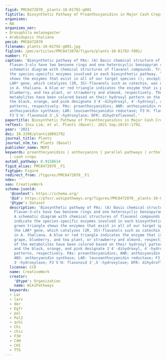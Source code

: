 ```yaml
---
figid: PMC8472070__plants-10-01792-g001
figtitle: Biosynthetic Pathway of Proanthocyanidins in Major Cash Crops
organisms:
- NA
organisms_ner:
- Drosophila melanogaster
- Arabidopsis thaliana
pmcid: PMC8472070
filename: plants-10-01792-g001.jpg
figlink: /pmc/articles/PMC8472070/figure/plants-10-01792-f001/
number: F1
caption: 'Biosynthetic pathway of PAs: (A) Basic chemical structure of flavan-3-ols.
  Flavan-3-ols have two benzene rings and one heterocyclic benzopyran ring. (B) A
  schematic diagram with chemical structures of flavanol compounds. Triangles indicate
  the species-specific enzymes involved in each biosynthetic pathway. The green triangle
  shows the enzymes that exist in all of our target species (); exceptionally, the
  LAR* gene, which catalyzes (2R, 3S)-flavanols such as catechin, was not identified
  in A. thaliana. A blue or red triangle indicates the enzyme that is present in grape,
  blueberry, and tea plant, or strawberry and almond, respectively. The names of the
  metabolites have been colored based on their hydroxyl pattern on the B-ring, and
  the black, orange, and pink designate 3′4′-dihydroxyl, 4′-hydroxyl, and 4′5′6′-trihydroxyl
  patterns, respectively. PAs: proanthocyanidins; ANR: anthocyanidin reductase; ANS:
  anthocyanidin synthase; LAR: leucoanthocyanidin reductase; F3′H: flavonoid 3′-hydroxylase;
  F3′5′H: flavonoid 3′,5′-hydroxylase; DFR: dihydroflavonol.'
papertitle: Biosynthetic Pathway of Proanthocyanidins in Major Cash Crops.
reftext: Insu Lim, et al. Plants (Basel). 2021 Sep;10(9):1792.
year: '2021'
doi: 10.3390/plants10091792
journal_title: Plants
journal_nlm_ta: Plants (Basel)
publisher_name: MDPI
keywords: proanthocyanidins | anthocyanins | parallel pathways | orthologous genes
  | cash crops
automl_pathway: 0.9158614
figid_alias: PMC8472070__F1
figtype: Figure
redirect_from: /figures/PMC8472070__F1
ndex: ''
seo: CreativeWork
schema-jsonld:
  '@context': https://schema.org/
  '@id': https://pfocr.wikipathways.org/figures/PMC8472070__plants-10-01792-g001.html
  '@type': Dataset
  description: 'Biosynthetic pathway of PAs: (A) Basic chemical structure of flavan-3-ols.
    Flavan-3-ols have two benzene rings and one heterocyclic benzopyran ring. (B)
    A schematic diagram with chemical structures of flavanol compounds. Triangles
    indicate the species-specific enzymes involved in each biosynthetic pathway. The
    green triangle shows the enzymes that exist in all of our target species (); exceptionally,
    the LAR* gene, which catalyzes (2R, 3S)-flavanols such as catechin, was not identified
    in A. thaliana. A blue or red triangle indicates the enzyme that is present in
    grape, blueberry, and tea plant, or strawberry and almond, respectively. The names
    of the metabolites have been colored based on their hydroxyl pattern on the B-ring,
    and the black, orange, and pink designate 3′4′-dihydroxyl, 4′-hydroxyl, and 4′5′6′-trihydroxyl
    patterns, respectively. PAs: proanthocyanidins; ANR: anthocyanidin reductase;
    ANS: anthocyanidin synthase; LAR: leucoanthocyanidin reductase; F3′H: flavonoid
    3′-hydroxylase; F3′5′H: flavonoid 3′,5′-hydroxylase; DFR: dihydroflavonol.'
  license: CC0
  name: CreativeWork
  creator:
    '@type': Organization
    name: WikiPathways
  keywords:
  - Lar
  - larv
  - der
  - Egfr
  - pal
  - Pal2
  - achi
  - Chi
  - chic
  - F3H
  - C4H
  - CHI
  - TT5
---
```

